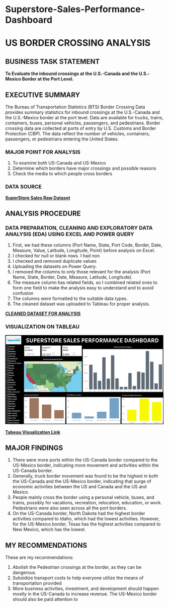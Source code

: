 # Superstore-Sales-Performance-Dashboard




# US BORDER CROSSING ANALYSIS

## BUSINESS TASK STATEMENT
**To Evaluate the inbound crossings at the U.S.-Canada and the U.S.-Mexico Border at the Port Level.** 


## EXECUTIVE SUMMARY
The Bureau of Transportation Statistics (BTS) Border Crossing Data provides summary statistics for inbound crossings at the U.S.-Canada and the U.S.-Mexico border at the port level. 
Data are available for trucks, trains, containers, buses, personal vehicles, passengers, and pedestrians. 
Border crossing data are collected at ports of entry by U.S. Customs and Border Protection (CBP). 
The data reflect the number of vehicles, containers, passengers, or pedestrians entering the United States.

### MAJOR POINT FOR ANALYSIS
1.  To examine both US-Canada and US-Mexico
2.  Determine which borders have major crossings and possible reasons
3.  Check the media to which people cross borders 

### DATA SOURCE
**[SuperStore Sales Raw Dataset](SuperStore-Sales-DataSet.xlsx)**


## ANALYSIS PROCEDURE

### DATA PREPARATION, CLEANING AND EXPLORATORY DATA ANALYSIS (EDA) USING EXCEL AND POWER QUERY
1. First, we had these columns (Port Name, State, Port Code, Border, Date, Measure, Value, Latitude, Longitude, Point) before analysis on Excel.
2. I checked for null or blank rows. I had non
3. I checked and removed duplicate values
4. Uploading the datasets on Power Query.
5. I removed the columns to only those relevant for the analysis (Port Name, State,	Border, Date, Measure, Latitude, Longitude).
6. The measure column has related fields, so I combined related ones to form one field to make the analysis easy to understand and to avoid confusion
7. The columns were formatted to the suitable data types.
8. The cleaned dataset was uploaded to Tableau for proper analysis.

**[CLEANED DATASET FOR ANALYSIS](US-Border-Crossing-Cleaned-Dataset.xlsx)**



### VISUALIZATION ON TABLEAU
![image](Dashboard.png)


**[Tabeau Visualization Link](https://public.tableau.com/views/SuperstoreSalesPerformanceDashboard_17438202256240/Dashboard1?:language=en-US&:sid=&:redirect=auth&:display_count=n&:origin=viz_share_link)**

## MAJOR FINDINGS
1. There were more ports within the US-Canada border compared to the US-Mexico border, indicating more movement and activities within the US-Canada border.
2. Generally, truck border movement was found to be the highest in both the US-Canada and the US-Mexico border, indicating that surge of economic activities between the US and Canada and the US and Mexico.
3. People mainly cross the border using a personal vehicle, buses, and trains, possibly for vacations, recreation, relocation, education, or work. Pedestrians were also seen across all the port borders.
4. On the US-Canada border, North Dakota had the highest border activities compared to Idaho, which had the lowest activities. However, for the US-Mexico border, Texas has the highest activities compared to New Mexico, which has the lowest.


## MY RECOMMENDATIONS

These are my recommendations:
1.  Abolish the Pedestrian crossings at the border, as they can be dangerous.
2.  Subsidize transport costs to help everyone utilize the means of transportation provided
3.  More business activities, investment, and development should happen mostly in the US-Canada to increase revenue. The US-Mexico border should also be paid attention to











